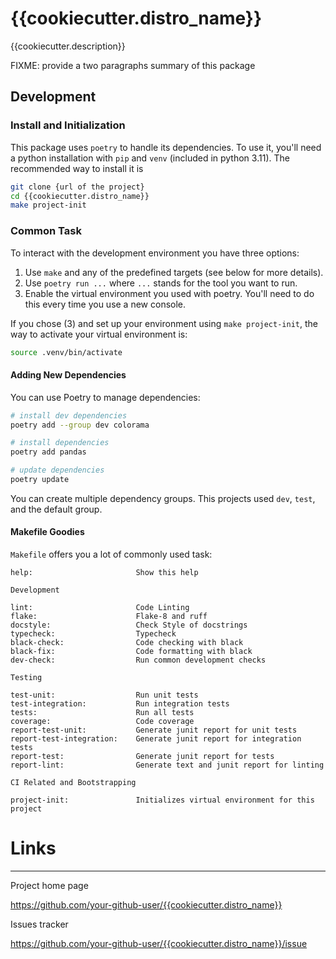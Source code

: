 # {{cookiecutter.distro_name}}

{{cookiecutter.description}}

FIXME: provide a two paragraphs summary of this package

## Development

### Install and Initialization

This package uses `poetry` to handle its dependencies. To use it, you'll need a python installation
with `pip` and `venv` (included in python 3.11). The recommended way to install it is

```bash
git clone {url of the project}
cd {{cookiecutter.distro_name}}
make project-init
```

### Common Task

To interact with the development environment you have three options:

1. Use `make` and any of the predefined targets (see below for more details).
2. Use `poetry run ...` where `...` stands for the tool you want to run.
3. Enable the virtual environment you used with poetry. You'll need to do this every time you
   use a new console.

If you chose (3) and set up your environment using `make project-init`, the way to activate your
virtual environment is:

```bash
source .venv/bin/activate
```

#### Adding New Dependencies

You can use Poetry to manage dependencies:

```bash
# install dev dependencies
poetry add --group dev colorama

# install dependencies
poetry add pandas

# update dependencies
poetry update
```

You can create multiple dependency groups. This projects used `dev`, `test`, and the default group.

#### Makefile Goodies

`Makefile` offers you a lot of commonly used task:

    help:                       Show this help

    Development

    lint:                       Code Linting
    flake:                      Flake-8 and ruff
    docstyle:                   Check Style of docstrings
    typecheck:                  Typecheck
    black-check:                Code checking with black
    black-fix:                  Code formatting with black
    dev-check:                  Run common development checks

    Testing

    test-unit:                  Run unit tests
    test-integration:           Run integration tests
    tests:                      Run all tests
    coverage:                   Code coverage
    report-test-unit:           Generate junit report for unit tests
    report-test-integration:    Generate junit report for integration tests
    report-test:                Generate junit report for tests
    report-lint:                Generate text and junit report for linting

    CI Related and Bootstrapping

    project-init:               Initializes virtual environment for this project


# Links
-----

Project home page

  https://github.com/your-github-user/{{cookiecutter.distro_name}}

Issues tracker

  https://github.com/your-github-user/{{cookiecutter.distro_name}}/issue
